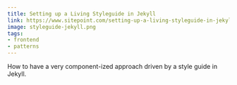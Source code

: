 ```yaml
---
title: Setting up a Living Styleguide in Jekyll
link: https://www.sitepoint.com/setting-up-a-living-styleguide-in-jekyll/?utm_source=CSS-Weekly&utm_campaign=Issue-227&utm_medium=web
image: styleguide-jekyll.png
tags:
- frontend
- patterns
---
```


How to have a very component-ized approach driven by a style guide in Jekyll.